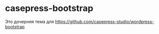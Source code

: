 casepress-bootstrap
===================


Это дочерняя тема для https://github.com/casepress-studio/wordpress-bootstrap
